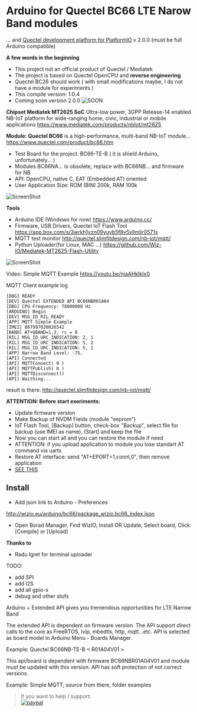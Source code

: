 # Arduino for Quectel BC66 LTE Narow Band modules 
 ... and [Quectel development platform for PlatformIO](https://github.com/Wiz-IO/platform-quectel) v 2.0.0
 (must be full Arduino compatible)

**A few words in the beginning**
* This project not an official product of Quectel / Mediatek
* The project is based on Quectel OpenCPU and **reverse engineering**
* Quectel BC26 should work ( with small modifications maybe, I do not have a module for experiments )
* This compile version: 1.0.4
* Coming soon version 2.0.0
![SOON](https://raw.githubusercontent.com/Wiz-IO/Arduino-Quectel-BC66/master/images/ARDUINO_BC66.png)

**Chipset Mediatek MT2625 SoC**
Ultra-low power, 3GPP Release-14 enabled NB-IoT platform for wide-ranging home, civic, industrial or mobile applications
https://www.mediatek.com/products/nbIot/mt2625


**Module: Quectel BC66**
is a high-performance, multi-band NB-IoT module...
https://www.quectel.com/product/bc66.htm
* Test Board for the project: BC66-TE-B ( it is shield Arduino, unfortunately... )
* Modules BC66NA... is obsolete, replace with BC66NB... and firmware for NB
* API: OpenCPU, native C, EAT (Embedded AT) oriented
* User Application Size: ROM (BIN) 200k, RAM 100k

![ScreenShot](https://raw.githubusercontent.com/Wiz-IO/Arduino_MT2625_BC66/master/board.jpg)

**Tools**
* Arduino IDE (Windows for now)
https://www.arduino.cc/
* Firmware, USB Drivers, Quectel IoT Flash Tool
https://app.box.com/s/3wrkh1yzn09yuyb5f8v5vllmlir0571s
* MQTT test monitor 
http://quectel.slimfitdesign.com/nb-iot/mqtt/
* Python Uploader(for Linux, MAC ...)
https://github.com/Wiz-IO/Mediatek-MT2625-Flash-Utility

![ScreenShot](https://raw.githubusercontent.com/Wiz-IO/Arduino-Quectel-BC66/master/images/arduino.png)

Video: Simple MQTT Example 
https://youtu.be/njaAHkIkIx0


MQTT Client example log
```
[DBG] READY
[DEV] Quectel EXTENDED API BC66NBR01A04
[DBG] CPU Frequency: 78000000 Hz
[ARDUINO] Begin
[DEV] MSG_ID_RIL_READY
[APP] MQTT Simple Example
[IMEI] 867997030026542
[BAND] AT+QBAND=1,3, rc = 0
[RIL] MSG_ID_URC_INDICATION: 2, 1
[RIL] MSG_ID_URC_INDICATION: 5, 2
[RIL] MSG_ID_URC_INDICATION: 5, 1
[APP] Narrow Band Level: -75,
[API] Connected
[API] MQTTConnect( 0 )
[API] MQTTPublish( 0 )
[API] MQTTDisconnect()
[API] Waithing...
```
result is there: http://quectel.slimfitdesign.com/nb-iot/mqtt/ 

**ATTENTION: Before start exeriments:**
* Update firmware version
* Make Backup of NVDM Fields (module "eeprom")
* IoT Flash Tool, [Backup] button, check-box "Backup", select file for backup (use IMEI as name), [Start] and keep the file
* Now you can start all and you can restore the module if need
* ATTENTION: if you upload application to module you lose standart AT command via uarts
* Restore AT interface: send "AT+EPORT=1,connl,0", then remove application 
* [SEE THIS](https://github.com/Wiz-IO/platform-quectel/wiki/Framework-OpenCPU#how-to-restore-at-command-interface)


## Install

* Add json link to Arduino - Preferences 

http://wizio.eu/arduino/bc66/package_wizio.bc66_index.json

* Open Borad Manager, Find WizIO, Install OR Update, Select board, Click [Compile] or [Upload]


**Thanks to**

* Radu Igret for terminal uploader


TODO:
* add SPI
* add I2S
* add all gpio-s
* debug and other stufs


Arduino + Extended API gives you tremendous opportunities for LTE Narrow Band

The extended API is dependent on firmware version.
The API support direct calls to the core as FreeRTOS, lvip, mbedtls, http, mqtt...etc.
API is selected as board model in Arduino Menu - Boards Manager.

Example: Quectel BC66NB-TE-B < R01A04V01 >

This api/board is dependent with firmware BC66NBR01A04V01 and module must be updated with this version.
API has soft protection of not correct versions.

Example: Simple MQTT, source from there, folder examples





>If you want to help / support:   
[![paypal](https://www.paypalobjects.com/en_US/i/btn/btn_donate_SM.gif)](https://www.paypal.com/cgi-bin/webscr?cmd=_s-xclick&hosted_button_id=ESUP9LCZMZTD6)
